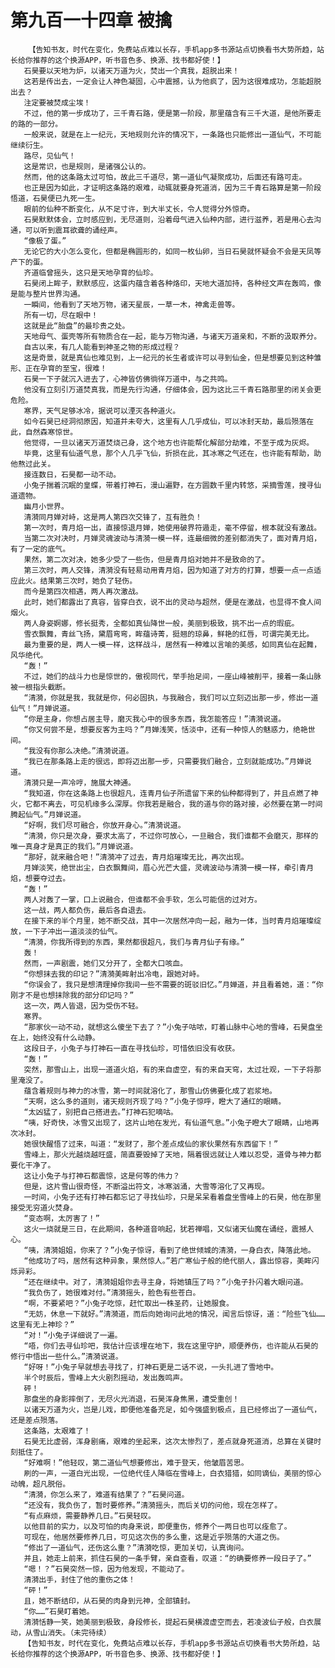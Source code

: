 # 第九百一十四章 被擒
        【告知书友，时代在变化，免费站点难以长存，手机app多书源站点切换看书大势所趋，站长给你推荐的这个换源APP，听书音色多、换源、找书都好使！】
       石昊要以天地为炉，以诸天万道为火，焚出一个真我，超脱出来！
       这若是传出去，一定会让人神色凝固，心中震撼，认为他疯了，因为这很难成功，怎能超脱出去？
       注定要被焚成尘埃！
       不过，他的第一步成功了，三千青石路，便是第一阶段，那里蕴含有三千大道，是他所要走的路的一部分。
       一般来说，就是在上一纪元，天地规则允许的情况下，一条路也只能修出一道仙气，不可能继续衍生。
       路尽，见仙气！
       这是常识，也是规则，是诸强公认的。
       然而，他的这条路太过可怕，故此三千道尽，第一道仙气凝聚成功，后面还有路可走。
       也正是因为如此，才证明这条路的艰难，动辄就要身死道消，因为三千青石路算是第一阶段悟道，石昊便已九死一生。
       眼前的仙种不断变化，从不足寸许，到大半丈长，令人觉得分外惊奇。
       石昊默默体会，立时感应到，无尽道则，沿着母气进入仙种内部，进行滋养，若是用心去沟通，可以听到震耳欲聋的诵经声。
       “像极了蛋。”
       无论它的大小怎么变化，但都是椭圆形的，如同一枚仙卵，当日石昊就怀疑会不会是天凤等产下的蛋。
       齐道临曾摇头，这只是天地孕育的仙珍。
       石昊闭上眸子，默默感应，这蛋内蕴含着各种烙印，天地大道加持，各种经文声在轰鸣，像是能与整片世界沟通。
       一瞬间，他看到了天地万物，诸天星辰，一草一木，神禽走兽等。
       所有一切，尽在眼中！
       这就是此“胎盘”的最珍贵之处。
       天地母气、蛋壳等所有物质合在一起，能与万物沟通，与诸天万道亲和，不断的汲取养分。
       自古以来，有几人能看到神圣之物的形成过程？
       这是奇景，就是真仙也难见到，上一纪元的长生者或许可以寻到仙金，但是想要见到这种雏形、正在孕育的至宝，很难！
       石昊一下子就沉入进去了，心神皆仿佛徜徉万道中，与之共鸣。
       他没有立刻引万道焚真我，而是先行沟通，仔细体会，因为这比三千青石路那里的闭关会更危险。
       寒界，天气足够冰冷，据说可以湮灭各种道火。
       如今石昊已经洞彻原因，知道并未夸大，这里有人几乎成仙，可以冰封天劫，最后殒落在此，自然森寒惊世。
       他觉得，一旦以诸天万道焚烧己身，这个地方也许能帮化解部分劫难，不至于成为灰烬。
       毕竟，这里有仙道气息，那个人几乎飞仙，折损在此，其冰寒之气还在，也许能有帮助，助他熬过此关。
       接连数日，石昊都一动不动。
       小兔子揣着沉眠的皇蝶，带着打神石，漫山遍野，在方圆数千里内转悠，采摘雪莲，搜寻仙道遗物。
       幽月小世界。
       清漪同月婵对峙，这是两人第四次交锋了，互有胜负！
       第一次时，青月焰一出，直接惊退月婵，她使用破界符遁走，毫不停留，根本就没有激战。
       当第二次对决时，月婵灵魂波动与清漪一模一样，连最细微的差别都消失了，面对青月焰，有了一定的底气。
       果然，第二次对决，她多少受了一些伤，但是青月焰对她并不是致命的了。
       第三次时，两人交锋，清漪没有轻易动用青月焰，因为知道了对方的打算，想要一点一点适应此火。结果第三次时，她负了轻伤。
       而今是第四次相遇，两人再次激战。
       此时，她们都露出了真容，皆穿白衣，说不出的灵动与超然，便是在激战，也显得不食人间烟火。
       两人身姿婀娜，修长挺秀，全都如真仙降世一般，美丽到极致，挑不出一点的瑕疵。
       雪衣飘舞，青丝飞扬，黛眉弯弯，眸蕴诗菁，挺翘的琼鼻，鲜艳的红唇，可谓完美无比。
       最为重要的是，两人一模一样，这样战斗，居然有一种难以言喻的美感，如同真仙在起舞，风华绝代。
       “轰！”
       不过，她们的战斗力也是惊世的，傲视同代，举手抬足间，一座山峰被削平，接着一条山脉被一根指头截断。
       “清漪，你就是我，我就是你，何必固执，与我融合，我们可以立刻迈出那一步，修出一道仙气！”月婵说道。
       “你是主身，你想占居主导，磨灭我心中的很多东西，我怎能答应！”清漪说道。
       “你又何尝不是，想要反客为主吗？”月婵浅笑，恬淡中，还有一种惊人的魅惑力，绝艳世间。
       “我没有你那么决绝。”清漪说道。
       “我已在那条路上走的很远，即将迈出那一步，只需要我们融合，立刻就能成功。”月婵说道。
       清漪只是一声冷哼，施展大神通。
       “我知道，你在这条路上也很超凡，连青月仙子所遗留下来的仙种都得到了，并且点燃了神火，它都不离去，可见机缘多么深厚。你我若是融合，我的道与你的路对接，必然要在第一时间腾起仙气。”月婵说道。
       “好啊，我们尽可融合，你放开身心。”清漪说道。
       “清漪，你只是次身，要求太高了，不过你可放心，一旦融合，我们谁都不会磨灭，那样的唯一真身才是真正的我们。”月婵说道。
       “那好，就来融合吧！”清漪冲了过去，青月焰璀璨无比，再次出现。
       月婵淡笑，绝世出尘，白衣飘舞间，眉心光芒大盛，灵魂波动与清漪一模一样，牵引青月焰，想要夺过去。
       “轰！”
       两人对轰了一掌，口上说融合，但谁都不会手软，怎么可能信的过对方。
       这一战，两人都负伤，最后各自退去。
       在接下来的半个月里，她不断交战，其中一次居然冲向一起，融为一体，当时青月焰璀璨绽放，一下子冲出一道淡淡的仙气。
       “清漪，你我所得到的东西，果然都很超凡，我们与青月仙子有缘。”
       轰！
       然而，一声剧震，她们又分开了，全都大口咳血。
       “你想抹去我的印记？”清漪美眸射出冷电，跟她对峙。
       “你误会了，我只是想清理掉你我间一些不需要的斑驳旧忆。”月婵道，并且看着她，道：“你刚才不是也想抹除我的部分印记吗？”
       这一次，两人皆退，因为受伤不轻。
       寒界。
       “那家伙一动不动，就想这么傻坐下去了？”小兔子咕哝，盯着山脉中心地的雪峰，石昊盘坐在上，始终没有什么动静。
       这段日子，小兔子与打神石一直在寻找仙珍，可惜依旧没有收获。
       “轰！”
       突然，那雪山上，出现一道道火焰，有的来自虚空，有的来自天穹，太过壮观，一下子将那里淹没了。
       蕴含着规则与神力的冰雪，第一时间就溶化了，那雪山仿佛要化成了岩浆地。
       “天啊，这么多的道则，诸天规则齐现了吗？”小兔子惊呼，瞪大了通红的眼睛。
       “太凶猛了，别把自己搭进去。”打神石犯嘀咕。
       “咦，好奇快，冰雪又出现了，这片山地在发光，有仙道气息。”小兔子瞪大了眼睛，山地再次冰封。
       她很快醒悟了过来，叫道：“发财了，那个差点成仙的家伙果然有东西留下！”
       雪峰上，那火光越烧越旺盛，简直要毁掉了天地，隔着很远就让人难以忍受，道骨与神力都要化干净了。
       这让小兔子与打神石都震惊，这是何等的伟力？
       但是，这片雪山很奇怪，不断溢出符文，冰寒汹涌，大雪等溶化了又再现。
       一时间，小兔子还有打神石都忘记了寻找仙珍，只是呆呆看着盘坐雪峰上的石昊，他在那里接受无穷道火焚身。
       “变态啊，太厉害了！”
       这火一烧就是三日，在此期间，各种道音响起，犹若禅唱，又似诸天仙魔在诵经，震撼人心。
       “咦，清漪姐姐，你来了？”小兔子惊讶，看到了绝世倾城的清漪，一身白衣，降落此地。
       “他成功了吗，居然有这种异象，果然惊人。”若广寒仙子般的绝代丽人，露出惊容，美眸闪烁异彩。
       “还在继续中。对了，清漪姐姐你去寻主身，将她镇压了吗？”小兔子扑闪着大眼问道。
       “我负伤了，她很难对付。”清漪摇头，脸色有些苍白。
       “啊，不要紧吧？”小兔子吃惊，赶忙取出一株圣药，让她服食。
       “无妨，休息一下就好。”清漪道，而后向她询问此地的情况，闻言后惊讶，道：“险些飞仙……这里有无上神珍？”
       “对！”小兔子详细说了一遍。
       “唔，你们去寻仙珍吧，我估计应该埋在地下，我在这里守护，顺便养伤，也许能从石昊的修行中悟出一些什么。”清漪说道。
       “好呀！”小兔子早就想去寻找了，打神石更是二话不说，一头扎进了雪地中。
       半个时辰后，雪峰上大火剧烈摇动，发出轰鸣声。
       砰！
       那盘坐的身影摔倒了，无尽火光消退，石昊浑身焦黑，遭受重创！
       以诸天万道为火，岂是儿戏，即便他准备充足，如今强盛到极点，且已经修出了一道仙气，还是差点殒落。
       这条路，太艰难了！
       石昊无比虚弱，浑身剧痛，艰难的坐起来，这次太惨烈了，差点就身死道消，总算在关键时刻抵住了。
       “好难啊！”他轻叹，第二道仙气想要修出，难于登天，他皱眉苦思。
       刷的一声，一道白光出现，一位绝代佳人降临在雪峰上，白衣猎猎，如同谪仙，美丽的惊心动魄，超凡脱俗。
       “清漪，你怎么来了，难道有结果了？”石昊问道。
       “还没有，我负伤了，暂时要修养。”清漪摇头，而后关切的问他，现在怎样了。
       “有点麻烦，需要静养几日。”石昊轻叹。
       以他目前的实力，以及可怕的肉身来说，即便重伤，修养个一两日也可以痊愈了。
       可现在，他居然要修养几日，可见这次伤的多么重，这是近乎殒落的大道之伤。
       “修出了一道仙气，还伤这么重？”清漪吃惊，更加关切，认真询问。
       并且，她走上前来，抓住石昊的一条手臂，亲自查看，叹道：“的确要修养一段日子了。”
       “嗯！？”石昊突然一惊，因为他发现，不能动了。
       清漪出手，封住了他的重伤之体！
       “砰！”
       且，她不断结印，从石昊的肉身到元神，全部镇封。
       “你……”石昊盯着她。
       清漪恬静一笑，她美丽到极致，身段修长，提起石昊横渡虚空而去，若凌波仙子般，白衣展动，从雪山消失。（未完待续）
       【告知书友，时代在变化，免费站点难以长存，手机app多书源站点切换看书大势所趋，站长给你推荐的这个换源APP，听书音色多、换源、找书都好使！】
